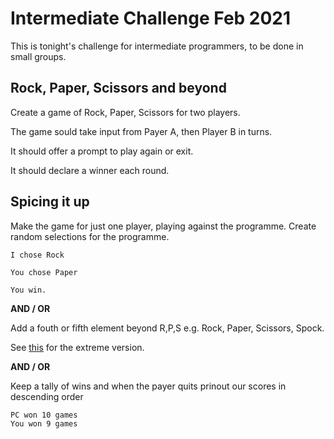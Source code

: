 # Intermediate Challenge Feb 2021

This is tonight's challenge for intermediate programmers, to be done in small groups. 

## Rock, Paper, Scissors and beyond

Create a game of Rock, Paper, Scissors for two players. 

The game sould take input from Payer A, then Player B in turns. 

It should offer a prompt to play again or exit.

It should declare a winner each round. 

## Spicing it up

Make the game for just one player, playing against the programme. Create random selections for the programme. 

    I chose Rock

    You chose Paper

    You win.

__AND / OR__

Add a fouth or fifth element beyond R,P,S e.g. Rock, Paper, Scissors, Spock. 

See [this](https://boardgames.stackexchange.com/questions/11280/adding-additional-weapons-to-rock-paper-scissors) for the extreme version.

__AND / OR__

Keep a tally of wins and when the payer quits prinout our scores in descending order

    PC won 10 games
    You won 9 games